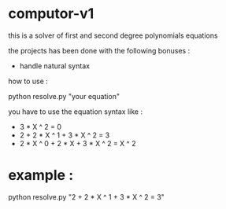 # computor-v1
this is a solver of first and second degree polynomials equations

the projects has been done with the following bonuses :

- handle natural syntax

how to use :

python resolve.py "your equation"

you have to use the equation syntax like :

- 3 * X ^ 2 = 0
- 2 + 2 * X ^ 1 + 3 * X ^ 2 = 3
- 2 * X ^ 0 + 2 * X + 3 * X ^ 2 = X ^ 2

# example :

python resolve.py "2 + 2 * X ^ 1 + 3 * X ^ 2 = 3"
